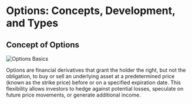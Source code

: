 # Options: Concepts, Development, and Types

## Concept of Options

![Options Basics](https://www.investopedia.com/thmb/ytECeVxqpMpJmphi46Z8-C1Pl4U=/1500x0/filters:no_upscale():max_bytes(150000):strip_icc()/OPTIONSBASICSFINALJPEGII-e1c3eb185fe84e29b9788d916beddb47-24f1edb1ed204af595f77056c324f2a4.png)

Options are financial derivatives that grant the holder the right, but not the obligation, to buy or sell an underlying asset at a predetermined price (known as the strike price) before or on a specified expiration date. This flexibility allows investors to hedge against potential losses, speculate on future price movements, or generate additional income.
